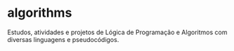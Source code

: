 # algorithms
Estudos, atividades e projetos de Lógica de Programação e Algoritmos com diversas linguagens e pseudocódigos.

